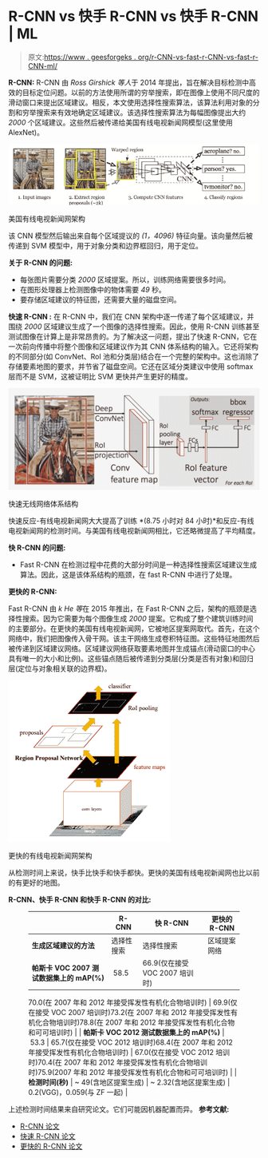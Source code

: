 # R-CNN vs 快手 R-CNN vs 快手 R-CNN | ML

> 原文:[https://www . geesforgeks . org/r-CNN-vs-fast-r-CNN-vs-fast-r-CNN-ml/](https://www.geeksforgeeks.org/r-cnn-vs-fast-r-cnn-vs-faster-r-cnn-ml/)

**R-CNN:**
R-CNN 由 *Ross Girshick 等人*于 2014 年提出，旨在解决目标检测中高效的目标定位问题。以前的方法使用所谓的穷举搜索，即在图像上使用不同尺度的滑动窗口来提出区域建议。相反，本文使用选择性搜索算法，该算法利用对象的分割和穷举搜索来有效地确定区域建议。该选择性搜索算法为每幅图像提出大约 *2000* 个区域建议。这些然后被传递给美国有线电视新闻网模型(这里使用 AlexNet)。

![](img/96b7dde466db67e23e24c24c2a1a352b.png)

美国有线电视新闻网架构

该 CNN 模型然后输出来自每个区域提议的 *(1，4096)* 特征向量。该向量然后被传递到 SVM 模型中，用于对象分类和边界框回归，用于定位。

**关于 R-CNN 的问题:**

*   每张图片需要分类 *2000* 区域提案。所以，训练网络需要很多时间。
*   在图形处理器上检测图像中的物体需要 *49* 秒。
*   要存储区域建议的特征图，还需要大量的磁盘空间。

**快速 R-CNN :**
在 R-CNN 中，我们在 CNN 架构中逐一传递了每个区域建议，并围绕 *2000* 区域建议生成了一个图像的选择性搜索。因此，使用 R-CNN 训练甚至测试图像在计算上是非常昂贵的。为了解决这一问题，提出了快速 R-CNN，它在一次前向传播中将整个图像和区域建议作为其 CNN 体系结构的输入。它还将架构的不同部分(如 ConvNet、RoI 池和分类层)结合在一个完整的架构中。这也消除了存储要素地图的要求，并节省了磁盘空间。它还在区域分类建议中使用 softmax 层而不是 SVM，这被证明比 SVM 更快并产生更好的精度。

![](img/01024cff6789278fa7ecfcc2b13c5df4.png)

快速无线网络体系结构

快速反应-有线电视新闻网大大提高了训练 *(8.75 小时对 84 小时)*和反应-有线电视新闻网的检测时间。与美国有线电视新闻网相比，它还略微提高了平均精度。

**快 R-CNN 的问题:**

*   Fast R-CNN 在检测过程中花费的大部分时间是一种选择性搜索区域建议生成算法。因此，这是该体系结构的瓶颈，在 fast R-CNN 中进行了处理。

**更快的 R-CNN:**

Fast R-CNN 由 *k He 等*在 2015 年推出，在 Fast R-CNN 之后，架构的瓶颈是选择性搜索。因为它需要为每个图像生成 *2000* 提案。它构成了整个建筑训练时间的主要部分。在更快的美国有线电视新闻网，它被地区提案网取代。首先，在这个网络中，我们把图像传入骨干网。该主干网络生成卷积特征图。这些特征地图然后被传递到区域建议网络。区域建议网络获取要素地图并生成锚点(滑动窗口的中心具有唯一的大小和比例)。这些锚点随后被传递到分类层(分类是否有对象)和回归层(定位与对象相关联的边界框)。

![](img/6ad759221260c55e2cada9231a995d03.png)

更快的有线电视新闻网架构

从检测时间上来说，快手比快手和快手都快。更快的美国有线电视新闻网也比以前的有更好的地图。

**R-CNN、快手 R-CNN 和快手 R-CNN 的对比:**

<figure class="table">

|  | **R-CNN** | **快 R-CNN** | **更快的 R-CNN** |
| --- | --- | --- | --- |
| **生成区域建议的方法** | 选择性搜索 | 选择性搜索 | 区域提案网络 |
| **帕斯卡 VOC 2007 测试数据集上的 mAP(%)** |  58.5 | 66.9(仅在接受 VOC 2007 培训时)

70.0(在 2007 年和 2012 年接受挥发性有机化合物培训时) | 69.9(仅在接受 VOC 2007 培训时)73.2(在 2007 年和 2012 年接受挥发性有机化合物培训时)78.8(在 2007 年和 2012 年接受挥发性有机化合物和可可培训时) |
| **帕斯卡 VOC 2012 测试数据集上的 mAP(%)** |  53.3 | 65.7(仅在接受 VOC 2012 培训时)68.4(在 2007 年和 2012 年接受挥发性有机化合物培训时) | 67.0(仅在接受 VOC 2012 培训时)70.4(在 2007 年和 2012 年接受挥发性有机化合物培训时)75.9(2007 年和 2012 年接受挥发性有机化合物和可可培训时) |
| **检测时间(秒)** | ~ 49(含地区提案生成) | ~ 2.32(含地区提案生成) | 0.2(VGG)，0.059(与 ZF 一起) |

</figure>

上述检测时间结果来自研究论文。它们可能因机器配置而异。
**参考文献:**

*   [R-CNN 论文](https://arxiv.org/abs/1311.2524)
*   [快速 R-CNN 论文](https://arxiv.org/abs/1504.08083)
*   [更快的 R-CNN 论文](https://arxiv.org/abs/1506.01497)
